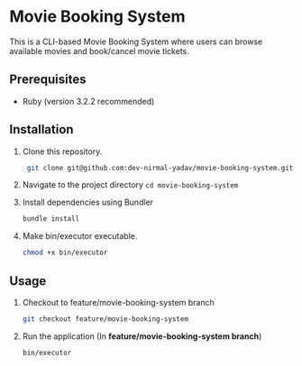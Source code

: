 # Movie Booking System

This is a CLI-based Movie Booking System where users can browse available movies and book/cancel movie tickets.

## Prerequisites

- Ruby (version 3.2.2 recommended)

## Installation

1. Clone this repository.
    ```bash
     git clone git@github.com:dev-nirmal-yadav/movie-booking-system.git
    ```
2. Navigate to the project directory
	`cd movie-booking-system`

3. Install dependencies using Bundler
    ```bash
    bundle install
    ```
4. Make bin/executor executable.
    ```bash
    chmod +x bin/executor
    ```
## Usage

1. Checkout to feature/movie-booking-system branch
    ```bash
    git checkout feature/movie-booking-system
    ```
2. Run the application (In **feature/movie-booking-system branch**)
    ```bash
    bin/executor
    ```

